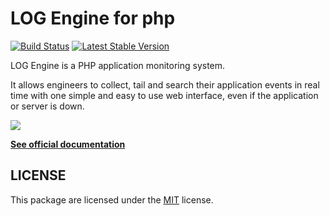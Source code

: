# LOG Engine for php


[![Build Status](https://travis-ci.org/log-engine/logengine-php.svg?branch=master)](https://travis-ci.org/log-engine/logengine-php)
[![Latest Stable Version](https://poser.pugx.org/log-engine/logengine-php/v/stable)](https://packagist.org/packages/log-engine/logengine-php)


LOG Engine is a PHP application monitoring system.

It allows engineers to collect, tail and search their application events in real time 
with one simple and easy to use web interface, even if the application or server is down.

![](<https://www.logengine.dev/images/frontend/screenshot.png>)

**[See official documentation](https://www.logengine.dev/docs/1.0/platforms/php)**

## LICENSE

This package are licensed under the [MIT](LICENSE) license.
